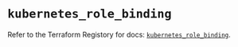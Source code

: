 # `kubernetes_role_binding`

Refer to the Terraform Registory for docs: [`kubernetes_role_binding`](https://registry.terraform.io/providers/hashicorp/kubernetes/2.19.0/docs/resources/role_binding).
